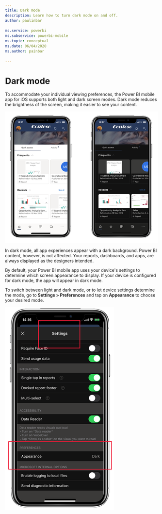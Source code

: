 ```yaml
---
title: Dark mode
description: Learn how to turn dark mode on and off.
author: paulinbar

ms.service: powerbi
ms.subservice: powerbi-mobile
ms.topic: conceptual
ms.date: 06/04/2020
ms.author: painbar

---
```

# Dark mode

To accommodate your individual viewing preferences, the Power BI mobile app for iOS supports both light and dark screen modes. Dark mode reduces the brightness of the screen, making it easier to see your content.

![Dark versus light mode](media/mobile-apps-dark-mode/powerbi-mobile-darkmode-lightmode.png)

 In dark mode, all app experiences appear with a dark background. Power BI content, however, is not affected. Your reports, dashboards, and apps, are always displayed as the designers intended.
 
 By default, your Power BI mobile app uses your device's settings to determine which screen appearance to display. If your device is configured for dark mode, the app will appear in dark mode.
 
 To switch between light and dark mode, or to let device settings determine the mode, go to **Settings > Preferences** and tap on **Appearance** to choose your desired mode.

![Appearance settings](media/mobile-apps-dark-mode/powerbi-mobile-appearance-settings.png)
